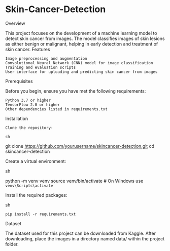# Skin-Cancer-Detection

Overview

This project focuses on the development of a machine learning model to detect skin cancer from images. The model classifies images of skin lesions as either benign or malignant, helping in early detection and treatment of skin cancer.
Features

    Image preprocessing and augmentation
    Convolutional Neural Network (CNN) model for image classification
    Training and evaluation scripts
    User interface for uploading and predicting skin cancer from images

Prerequisites

Before you begin, ensure you have met the following requirements:

    Python 3.7 or higher
    TensorFlow 2.0 or higher
    Other dependencies listed in requirements.txt

Installation

    Clone the repository:

    sh

git clone https://github.com/yourusername/skincancer-detection.git
cd skincancer-detection

Create a virtual environment:

sh

python -m venv venv
source venv/bin/activate  # On Windows use `venv\Scripts\activate`

Install the required packages:

sh

    pip install -r requirements.txt

Dataset

The dataset used for this project can be downloaded from Kaggle. After downloading, place the images in a directory named data/ within the project folder.
